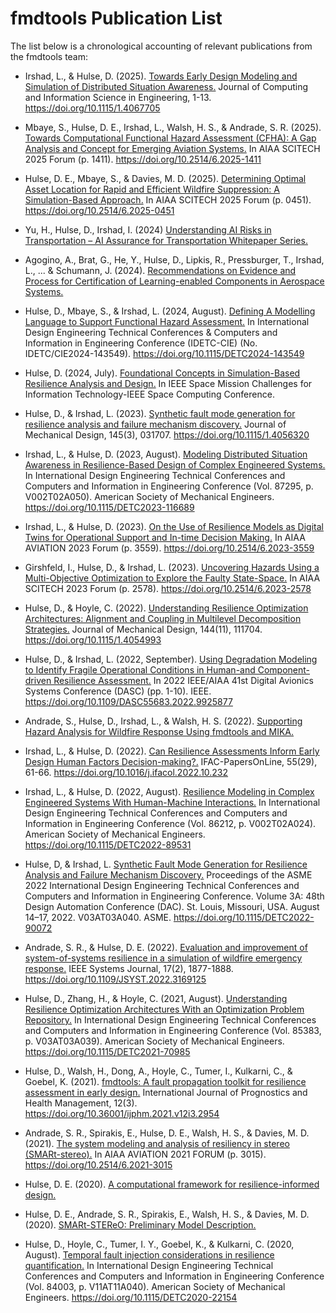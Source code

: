 # fmdtools Publication List

The list below is a chronological accounting of relevant publications from the fmdtools team:

- Irshad, L., & Hulse, D. (2025). [Towards Early Design Modeling and Simulation of Distributed Situation Awareness.](https://www.researchgate.net/profile/Daniel-Hulse-4/publication/388338743_Towards_Early_Design_Modeling_and_Simulation_of_Distributed_Situation_Awareness/links/6797b278645ef274a449ce16/Toward-Early-Design-Modeling-and-Simulation-of-Distributed-Situation-Awareness.pdf) Journal of Computing and Information Science in Engineering, 1-13. https://doi.org/10.1115/1.4067705

- Mbaye, S., Hulse, D. E., Irshad, L., Walsh, H. S., & Andrade, S. R. (2025). [Towards Computational Functional Hazard Assessment (CFHA): A Gap Analysis and Concept for Emerging Aviation Systems.](https://ntrs.nasa.gov/citations/20240013093) In AIAA SCITECH 2025 Forum (p. 1411). https://doi.org/10.2514/6.2025-1411

- Hulse, D. E., Mbaye, S., & Davies, M. D. (2025). [Determining Optimal Asset Location for Rapid and Efficient Wildfire Suppression: A Simulation-Based Approach.](https://ntrs.nasa.gov/api/citations/20240015828/downloads/Wildfire%20Simulation%20Optimization.pdf) In AIAA SCITECH 2025 Forum (p. 0451). https://doi.org/10.2514/6.2025-0451

- Yu, H., Hulse, D., Irshad, I. (2024) [Understanding AI Risks in Transportation – AI Assurance for Transportation Whitepaper Series.](https://www.transportation.gov/sites/dot.gov/files/2024-09/HASS_COE_AI_Assurance_Whitepaper_AI_Risk_Sep2024.pdf)

- Agogino, A., Brat, G., He, Y., Hulse, D., Lipkis, R., Pressburger, T., Irshad, L., ... & Schumann, J. (2024). [Recommendations on Evidence and Process for Certification of Learning-enabled Components in Aerospace Systems.](https://ntrs.nasa.gov/citations/20240006865)

- Hulse, D., Mbaye, S., & Irshad, L. (2024, August). [Defining A Modelling Language to Support Functional Hazard Assessment.](https://ntrs.nasa.gov/api/citations/20240006675/downloads/IDETC_CIE_2024_143549_revised.pdf) In International Design Engineering Technical Conferences & Computers and Information in Engineering Conference (IDETC-CIE) (No. IDETC/CIE2024-143549). https://doi.org/10.1115/DETC2024-143549

- Hulse, D. (2024, July). [Foundational Concepts in Simulation-Based Resilience Analysis and Design.](https://ntrs.nasa.gov/api/citations/20240004836/downloads/resilience_abstract.pdf) In IEEE Space Mission Challenges for Information Technology-IEEE Space Computing Conference.

- Hulse, D., & Irshad, L. (2023). [Synthetic fault mode generation for resilience analysis and failure mechanism discovery.](https://www.researchgate.net/publication/366213308_Synthetic_Fault_Mode_Generation_for_Resilience_Analysis_and_Failure_Mechanism_Discovery) Journal of Mechanical Design, 145(3), 031707. https://doi.org/10.1115/1.4056320

- Irshad, L., & Hulse, D. (2023, August). [Modeling Distributed Situation Awareness in Resilience-Based Design of Complex Engineered Systems.](https://ntrs.nasa.gov/citations/20220008569) In International Design Engineering Technical Conferences and Computers and Information in Engineering Conference (Vol. 87295, p. V002T02A050). American Society of Mechanical Engineers. https://doi.org/10.1115/DETC2023-116689

- Irshad, L., & Hulse, D. (2023). [On the Use of Resilience Models as Digital Twins for Operational Support and In-time Decision Making.](https://arc.aiaa.org/doi/epdf/10.2514/6.2023-3559) In AIAA AVIATION 2023 Forum (p. 3559). https://doi.org/10.2514/6.2023-3559

- Girshfeld, I., Hulse, D., & Irshad, L. (2023). [Uncovering Hazards Using a Multi-Objective Optimization to Explore the Faulty State-Space.](https://ntrs.nasa.gov/api/citations/20220008572/downloads/AIAA_CCEA_paper_submitted.pdf) In AIAA SCITECH 2023 Forum (p. 2578). https://doi.org/10.2514/6.2023-2578

- Hulse, D., & Hoyle, C. (2022). [Understanding Resilience Optimization Architectures: Alignment and Coupling in Multilevel Decomposition Strategies.](https://www.researchgate.net/publication/361997209_Understanding_Resilience_Optimization_Architectures_Alignment_and_Coupling_in_Multilevel_Decomposition_Strategies) Journal of Mechanical Design, 144(11), 111704.  https://doi.org/10.1115/1.4054993

- Hulse, D., & Irshad, L. (2022, September). [Using Degradation Modeling to Identify Fragile Operational Conditions in Human-and Component-driven Resilience Assessment.](https://ntrs.nasa.gov/api/citations/20220004437/downloads/DASC_Paper_Hulse_Irshad.pdf) In 2022 IEEE/AIAA 41st Digital Avionics Systems Conference (DASC) (pp. 1-10). IEEE. https://doi.org/10.1109/DASC55683.2022.9925877

- Andrade, S., Hulse, D., Irshad, L., & Walsh, H. S. (2022). [Supporting Hazard Analysis for Wildfire Response Using fmdtools and MIKA.](https://ntrs.nasa.gov/api/citations/20220014099/downloads/Hazard%20Report%20v2.0-FINAL.pdf)

- Irshad, L., & Hulse, D. (2022). [Can Resilience Assessments Inform Early Design Human Factors Decision-making?.](https://www.sciencedirect.com/science/article/pii/S2405896322022583) IFAC-PapersOnLine, 55(29), 61-66. https://doi.org/10.1016/j.ifacol.2022.10.232

- Irshad, L., & Hulse, D. (2022, August). [Resilience Modeling in Complex Engineered Systems With Human-Machine Interactions.](https://www.researchgate.net/publication/365446506_Resilience_Modeling_in_Complex_Engineered_Systems_With_Human-Machine_Interactions) In International Design Engineering Technical Conferences and Computers and Information in Engineering Conference (Vol. 86212, p. V002T02A024). American Society of Mechanical Engineers. https://doi.org/10.1115/DETC2022-89531

- Hulse, D, & Irshad, L. [Synthetic Fault Mode Generation for Resilience Analysis and Failure Mechanism Discovery.](https://ntrs.nasa.gov/api/citations/20220002050/downloads/DETC2022-90072.pdf) Proceedings of the ASME 2022 International Design Engineering Technical Conferences and Computers and Information in Engineering Conference. Volume 3A: 48th Design Automation Conference (DAC). St. Louis, Missouri, USA. August 14–17, 2022. V03AT03A040. ASME. https://doi.org/10.1115/DETC2022-90072

- Andrade, S. R., & Hulse, D. E. (2022). [Evaluation and improvement of system-of-systems resilience in a simulation of wildfire emergency response.](https://ntrs.nasa.gov/api/citations/20210021739/downloads/ISJ-RE-21-13446-finalpdf-combined.pdf) IEEE Systems Journal, 17(2), 1877-1888. https://doi.org/10.1109/JSYST.2022.3169125

- Hulse, D., Zhang, H., & Hoyle, C. (2021, August). [Understanding Resilience Optimization Architectures With an Optimization Problem Repository.](https://ntrs.nasa.gov/api/citations/20210010232/downloads/IDETC2021-70985%20-%20Final.pdf) In International Design Engineering Technical Conferences and Computers and Information in Engineering Conference (Vol. 85383, p. V03AT03A039). American Society of Mechanical Engineers. https://doi.org/10.1115/DETC2021-70985

- Hulse, D., Walsh, H., Dong, A., Hoyle, C., Tumer, I., Kulkarni, C., & Goebel, K. (2021). [fmdtools: A fault propagation toolkit for resilience assessment in early design.](https://doi.org/10.36001/ijphm.2021.v12i3.2954) International Journal of Prognostics and Health Management, 12(3). https://doi.org/10.36001/ijphm.2021.v12i3.2954

- Andrade, S. R., Spirakis, E., Hulse, D. E., Walsh, H. S., & Davies, M. D. (2021). [The system modeling and analysis of resiliency in stereo (SMARt-stereo).](https://ntrs.nasa.gov/api/citations/20205008170/downloads/AIAAAviation2021_SMARt_STEReO.pdf) In AIAA AVIATION 2021 FORUM (p. 3015). https://doi.org/10.2514/6.2021-3015

- Hulse, D. E. (2020). [A computational framework for resilience-informed design.](https://ir.library.oregonstate.edu/concern/graduate_thesis_or_dissertations/dj52wc60h)

- Hulse, D. E., Andrade, S. R., Spirakis, E., Walsh, H. S., & Davies, M. D. (2020). [SMARt-STEReO: Preliminary Model Description.](https://ntrs.nasa.gov/citations/20205007481)

- Hulse, D., Hoyle, C., Tumer, I. Y., Goebel, K., & Kulkarni, C. (2020, August). [Temporal fault injection considerations in resilience quantification.](https://www.researchgate.net/publication/341554044_Temporal_Fault_Injection_Considerations_in_Resilience_Quantification) In International Design Engineering Technical Conferences and Computers and Information in Engineering Conference (Vol. 84003, p. V11AT11A040). American Society of Mechanical Engineers. https://doi.org/10.1115/DETC2020-22154
